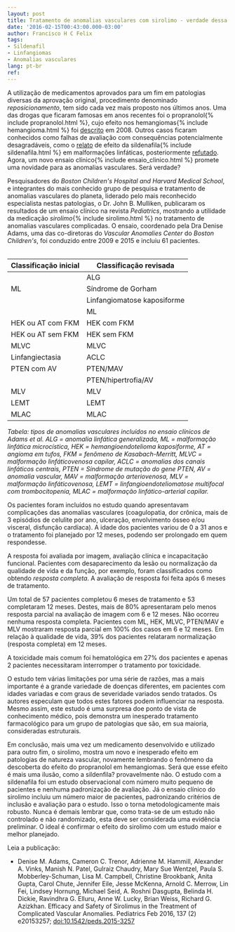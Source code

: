 ```yaml
---
layout: post
title: Tratamento de anomalias vasculares com sirolimo - verdade dessa vez?
date: '2016-02-15T00:43:00.000-03:00'
author: Francisco H C Felix
tags:
- Sildenafil
- Linfangiomas
- Anomalias vasculares
lang: pt-br
ref:
---
```


A utilização de medicamentos aprovados para um fim em patologias diversas da aprovação original, procedimento denominado _reposicionamento_, tem sido cada vez mais proposto nos últimos anos. Uma das drogas que ficaram famosas em anos recentes foi o propranolol{% include propranolol.html %}, cujo efeito nos hemangiomas{% include hemangioma.html %} foi [descrito](http://bit.ly/fhcflxEw) em 2008. Outros casos ficaram conhecidos como falhas de avaliação com consequências potencialmente desagradáveis, como o [relato](http://bit.ly/fhcflxeS) de efeito da sildenafila{% include sildenafila.html %} em malformações linfáticas, posteriormente [refutado](http://bit.ly/fhcflx8n). Agora, um novo ensaio clínico{% include ensaio_clinico.html %} promete uma novidade para as anomalias vasculares. Será verdade?
<!--more-->

Pesquisadores do _Boston Children's Hospital and Harvard Medical School_, e integrantes do mais conhecido grupo de pesquisa e tratamento de anomalias vasculares do planeta, liderado pelo mais reconhecido especialista nestas patologias, o Dr. John B. Mulliken, publicaram os resultados de um ensaio clínico na revista _Pediatrics_, mostrando a utilidade da medicação _sirolimo_{% include sirolimo.html %} no tratamento de anomalias vasculares complicadas. O ensaio, coordenado pela Dra Denise Adams, uma das co-diretoras do _Vascular Anomalies Center_ do _Boston Children's_, foi conduzido entre 2009 e 2015 e incluiu 61 pacientes.
<br/><br/>

| Classificação inicial | Classificação revisada |
| --- | --- |
| | ALG |
| ML | Síndrome de Gorham |
| | Linfangiomatose kaposiforme |
| | ML |
| HEK ou AT com FKM | HEK com FKM |
| HEK ou AT sem FKM | HEK sem FKM |
| MLVC | MLVC |
| Linfangiectasia | ACLC |
| PTEN com AV | PTEN/MAV |
| | PTEN/hipertrofia/AV |
| MLV | MLV |
| LEMT | LEMT |
| MLAC | MLAC |

_Tabela: tipos de anomalias vasculares incluídos no ensaio clínicos de Adams et al. ALG = anomalia linfática generalizada, ML = malformação linfática microcística, HEK = hemangioendotelioma kaposiforme, AT = angioma em tufos, FKM = fenômeno de Kasabach-Merritt, MLVC = malformação linfáticovenosa capilar, ACLC = anomalias dos canais linfáticos centrais, PTEN = Síndrome de mutação do gene PTEN, AV = anomalia vascular, MAV = malformação arteriovenosa, MLV = malformação linfáticovenosa, LEMT = linfangioendoteliomatose multifocal com trombocitopenia, MLAC = malformação linfático-arterial capilar._

Os pacientes foram incluídos no estudo quando apresentavam complicações das anomalias vasculares (coagulopatia, dor crônica, mais de 3 episódios de celulite por ano, ulceração, envolvimento ósseo e/ou visceral, disfunção cardíaca). A idade dos pacientes variou de 0 a 31 anos e o tratamento foi planejado por 12 meses, podendo ser prolongado em quem respondesse.

A resposta foi avaliada por imagem, avaliação clínica e incapacitação funcional. Pacientes com desaparecimento da lesão ou normalização da qualidade de vida e da função, por exemplo, foram classificados como obtendo _resposta completa_. A avaliação de resposta foi feita após 6 meses de tratamento.

Um total de 57 pacientes completou 6 meses de tratamento e 53 completaram 12 meses. Destes, mais de 80% apresentaram pelo menos resposta parcial na avaliação de imagem com 6 e 12 meses. Não ocorreu nenhuma resposta completa. Pacientes com ML, HEK, MLVC, PTEN/MAV e MLV mostraram resposta parcial em 100% dos casos em 6 e 12 meses. Em relação à qualidade de vida, 39% dos pacientes relataram normalização (resposta completa) em 12 meses.

A toxicidade mais comum foi hematológica em 27% dos pacientes e apenas 2 pacientes necessitaram interromper o tratamento por toxicidade.

O estudo tem várias limitações por uma série de razões, mas a mais importante é a grande variedade de doenças diferentes, em pacientes com idades variadas e com graus de severidade variados sendo tratados. Os autores especulam que todos estes fatores podem influenciar na resposta. Mesmo assim, este estudo é uma surpresa doe ponto de vista de conhecimento médico, pois demonstra um inesperado tratamento farmacológico para um grupo de patologias que são, em sua maioria, consideradas estruturais.

Em conclusão, mais uma vez um medicamento desenvolvido e utilizado para outro fim, o sirolimo, mostra um novo e inesperado efeito em patologias de natureza vascular, novamente lembrando o fenômeno da descoberta do efeito do propranolol em hemangiomas. Será que esse efeito é mais uma ilusão, como a sildenfila? provavelmente não. O estudo com a sildenafila foi um estudo observacional com número muito pequeno de pacientes e nenhuma padronização de avaliação. Já o ensaio clínico do sirolimo incluiu um número maior de pacientes, padronizando critérios de inclusão e avaliação para o estudo. Isso o torna metodologicamente mais robusto. Nunca é demais lembrar que, como trata-se de um estudo não controlado e não randomizado, esta deve ser considerada uma evidência preliminar. O ideal é confirmar o efeito do sirolimo com um estudo maior e melhor planejado.

Leia a publicação:
- Denise M. Adams, Cameron C. Trenor, Adrienne M. Hammill, Alexander A. Vinks, Manish N. Patel, Gulraiz Chaudry, Mary Sue Wentzel, Paula S. Mobberley-Schuman, Lisa M. Campbell, Christine Brookbank, Anita Gupta, Carol Chute, Jennifer Eile, Jesse McKenna, Arnold C. Merrow, Lin Fei, Lindsey Hornung, Michael Seid, A. Roshni Dasgupta, Belinda H. Dickie, Ravindhra G. Elluru, Anne W. Lucky, Brian Weiss, Richard G. Azizkhan. Efficacy and Safety of Sirolimus in the Treatment of Complicated Vascular Anomalies. Pediatrics Feb 2016, 137 (2) e20153257; [doi:10.1542/peds.2015-3257](http://doi.org/10.1542/peds.2015-3257)
